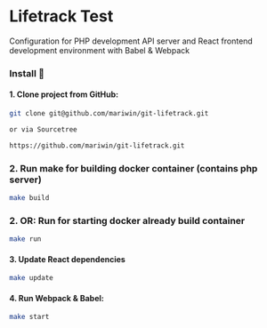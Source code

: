 # Lifetrack Test

Configuration for PHP development API server and React frontend development environment with Babel & Webpack

### Install 🔧

#### 1. Clone project from GitHub:
```sh
git clone git@github.com/mariwin/git-lifetrack.git

or via Sourcetree

https://github.com/mariwin/git-lifetrack.git
```

### 2. Run make for building docker container (contains php server)
```sh
make build
```

### 2. OR: Run for starting docker already build container
```sh
make run
```

#### 3. Update React dependencies
```sh
make update
```

#### 4. Run Webpack & Babel:
```sh
make start
```